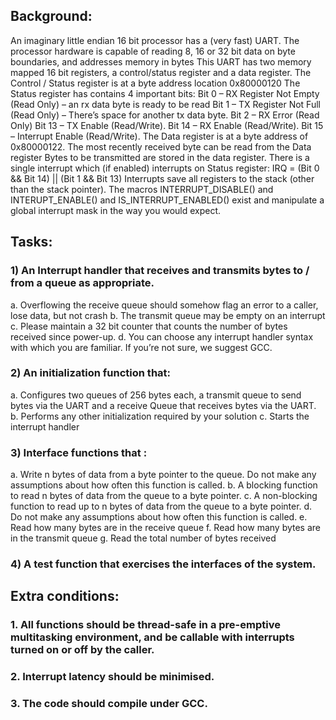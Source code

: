 ## Background:
An imaginary little endian 16 bit processor has a (very fast) UART. The processor hardware is 
capable of reading 8, 16 or 32 bit data on byte boundaries, and addresses memory in bytes
This UART has two memory mapped 16 bit registers, a control/status register and a data register.
The Control / Status register is at a byte address location 0x80000120
The Status register has contains 4 important bits:
Bit 0 – RX Register Not Empty (Read Only) – an rx data byte is ready to be read
Bit 1 – TX Register Not Full (Read Only) – There’s space for another tx data byte.
Bit 2 – RX Error (Read Only)
Bit 13 – TX Enable (Read/Write).
Bit 14 – RX Enable (Read/Write).
Bit 15 – Interrupt Enable (Read/Write).
The Data register is at a byte address of 0x80000122.
The most recently received byte can be read from the Data register
Bytes to be transmitted are stored in the data register. 
There is a single interrupt which (if enabled) interrupts on Status register:
IRQ = (Bit 0 && Bit 14) || (Bit 1 && Bit 13) 
Interrupts save all registers to the stack (other than the stack pointer).
The macros INTERRUPT_DISABLE() and INTERUPT_ENABLE() and IS_INTERRUPT_ENABLED() exist and 
manipulate a global interrupt mask in the way you would expect.

## Tasks:
### 1) An Interrupt handler that receives and transmits bytes to / from a queue as appropriate.
a. Overflowing the receive queue should somehow flag an error to a caller, lose data, 
but not crash
b. The transmit queue may be empty on an interrupt
c. Please maintain a 32 bit counter that counts the number of bytes received since 
power-up.
d. You can choose any interrupt handler syntax with which you are familiar. If you’re 
not sure, we suggest GCC.

### 2) An initialization function that:
a. Configures two queues of 256 bytes each, a transmit queue to send bytes via the 
UART and a receive Queue that receives bytes via the UART.
b. Performs any other initialization required by your solution 
c. Starts the interrupt handler

### 3) Interface functions that :
a. Write n bytes of data from a byte pointer to the queue. Do not make any 
assumptions about how often this function is called.
b. A blocking function to read n bytes of data from the queue to a byte pointer.
c. A non-blocking function to read up to n bytes of data from the queue to a byte 
pointer.
d. Do not make any assumptions about how often this function is called.
e. Read how many bytes are in the receive queue
f. Read how many bytes are in the transmit queue
g. Read the total number of bytes received

### 4) A test function that exercises the interfaces of the system.

## Extra conditions:
### 1. All functions should be thread-safe in a pre-emptive multitasking environment, and be callable with interrupts turned on or off by the caller.
### 2. Interrupt latency should be minimised.
### 3. The code should compile under GCC.